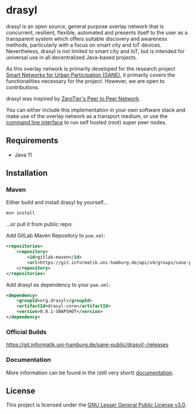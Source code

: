 # drasyl

drasyl is an open source, general purpose overlay network that is concurrent, resilient, flexible, automated and presents itself to the user as a transparent
system which offers suitable discovery and awareness methods, particularly with a focus on smart city and IoT devices. Nevertheless, drasyl is not limited to
smart city and IoT, but is intended for universal use in all decentralized Java-based projects.

As this overlay network is primarily developed for the research project
[Smart Networks for Urban Participation (SANE)](https://sane.city/), it primarily covers the functionalities necessary for the project. However, we are open to
contributions.

drasyl was inspired by [ZeroTier's Peer to Peer Network](https://www.zerotier.com/manual/#2_1).

You can either include this implementation in your own software stack and make use of the overlay network as a transport medium, or use the
[command line interface](drasyl-cli) to run self hosted (root) super peer nodes.

## Requirements

* Java 11

## Installation

### Maven

Either build and install drasyl by yourself...
```bash
mvn install
```

...or pull it from public repo:

Add GitLab Maven Repository to `pom.xml`:
```xml
<repositories>
    <repository>
        <id>gitlab-maven</id>
        <url>https://git.informatik.uni-hamburg.de/api/v4/groups/sane-public/-/packages/maven</url>
    </repository>
</repositories>
```

Add drasyl as dependency to your `pom.xml`:
```xml
<dependency>
    <groupId>org.drasyl</groupId>
    <artifactId>drasyl-core</artifactId>
    <version>0.0.1-SNAPSHOT</version>
</dependency>
```

### Official Builds

https://git.informatik.uni-hamburg.de/sane-public/drasyl/-/releases

### Documentation

More information can be found in the (still very short) [documentation](doc/README.md).

## License

This project is licensed under the [GNU Lesser General Public License v3.0](LICENSE).